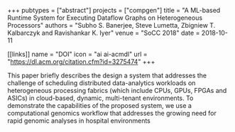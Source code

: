 +++
pubtypes = ["abstract"]
projects = ["compgen"]
title = "A ML-based Runtime System for Executing Dataflow Graphs on Heterogeneous Processors"
authors = "Subho S. Banerjee, Steve Lumetta, Zbigniew T. Kalbarczyk and Ravishankar K. Iyer"
venue = "SoCC 2018"
date = 2018-10-11

[[links]]
  name = "DOI"
  icon = "ai ai-acmdl"
  url = "https://dl.acm.org/citation.cfm?id=3275474"
+++

This paper briefly describes the design a system that addresses the challenge of scheduling
distributed data-analytics workloads on heterogeneous processing fabrics (which include CPUs, GPUs,
FPGAs and ASICs) in cloud-based, dynamic, multi-tenant environments. To demonstrate the capabilities
of the proposed system, we use a computational genomics workflow that addresses the growing need for
rapid genomic analyses in hospital environments
